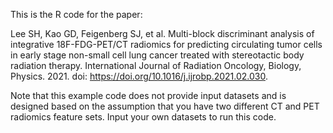 This is the R code for the paper:

Lee SH, Kao GD, Feigenberg SJ, et al. Multi-block discriminant analysis of integrative 18F-FDG-PET/CT radiomics for predicting circulating tumor cells in early stage non-small cell lung cancer treated with stereotactic body radiation therapy. International Journal of Radiation Oncology, Biology, Physics. 2021. doi: https://doi.org/10.1016/j.ijrobp.2021.02.030.

Note that this example code does not provide input datasets and is designed based on the assumption that you have two different CT and PET radiomics feature sets. Input your own datasets to run this code. 
